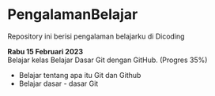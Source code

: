 # PengalamanBelajar
Repository ini berisi pengalaman belajarku di Dicoding

**Rabu 15 Februari 2023**  
Belajar kelas Belajar Dasar Git dengan GitHub. (Progres 35%)  
- Belajar tentang apa itu Git dan Github
- Belajar dasar - dasar Git
